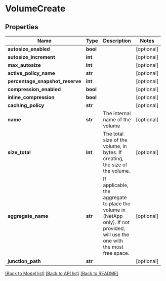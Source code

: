 # VolumeCreate

## Properties
Name | Type | Description | Notes
------------ | ------------- | ------------- | -------------
**autosize_enabled** | **bool** |  | [optional] 
**autosize_increment** | **int** |  | [optional] 
**max_autosize** | **int** |  | [optional] 
**active_policy_name** | **str** |  | [optional] 
**percentage_snapshot_reserve** | **int** |  | [optional] 
**compression_enabled** | **bool** |  | [optional] 
**inline_compression** | **bool** |  | [optional] 
**caching_policy** | **str** |  | [optional] 
**name** | **str** | The internal name of the volume | [optional] 
**size_total** | **int** | The total size of the volume,  in bytes. If creating, the size of the volume. | [optional] 
**aggregate_name** | **str** | If applicable, the aggregate to place the volume in (NetApp only). If not provided, will use the one with the most free space. | [optional] 
**junction_path** | **str** |  | [optional] 

[[Back to Model list]](../README.md#documentation-for-models) [[Back to API list]](../README.md#documentation-for-api-endpoints) [[Back to README]](../README.md)


